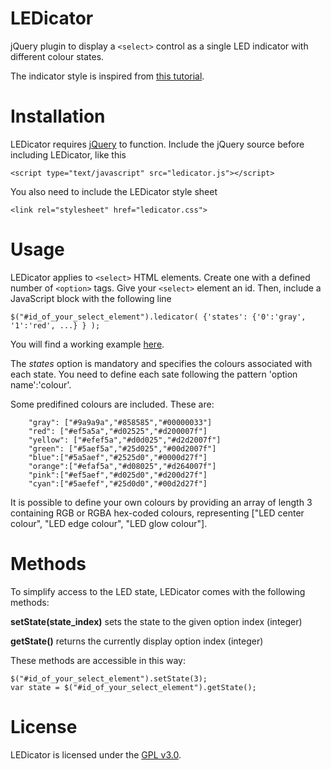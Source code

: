 # LEDicator
jQuery plugin to display a ```<select>``` control as a single LED indicator with different colour states.

The indicator style is inspired from [this tutorial](http://tympanus.net/Tutorials/CSS3ButtonSwitches/).

# Installation

LEDicator requires [jQuery](https://jquery.com) to function. Include the jQuery source before including LEDicator, like this
```
<script type="text/javascript" src="ledicator.js"></script>
```

You also need to include the LEDicator style sheet

```
<link rel="stylesheet" href="ledicator.css">
```

# Usage

LEDicator applies to ```<select>``` HTML elements. Create one with a defined number of ```<option>``` tags. Give your ```<select>``` element an id. Then, include a JavaScript block with the following line

```
$("#id_of_your_select_element").ledicator( {'states': {'0':'gray', '1':'red', ...} } );
```
You will find a working example [here](https://github.com/vpaeder/ledicator/blob/master/ledicator-demo.html).

The *states* option is mandatory and specifies the colours associated with each state. You need to define each sate following the pattern 'option name':'colour'.

Some predifined colours are included. These are:

```
	"gray": ["#9a9a9a","#858585","#00000033"]
	"red": ["#ef5a5a","#d02525","#d200007f"]
	"yellow": ["#efef5a","#d0d025","#d2d2007f"]
	"green": ["#5aef5a","#25d025","#00d2007f"]
	"blue":["#5a5aef","#2525d0","#0000d27f"]
	"orange":["#efaf5a","#d08025","#d264007f"]
	"pink":["#ef5aef","#d025d0","#d200d27f"]
	"cyan":["#5aefef","#25d0d0","#00d2d27f"]	
```

It is possible to define your own colours by providing an array of length 3 containing RGB or RGBA hex-coded colours, representing ["LED center colour", "LED edge colour", "LED glow colour"].

# Methods

To simplify access to the LED state, LEDicator comes with the following methods:

**setState(state_index)** sets the state to the given option index (integer)

**getState()** returns the currently display option index (integer)

These methods are accessible in this way:
```
$("#id_of_your_select_element").setState(3);
var state = $("#id_of_your_select_element").getState();
```

# License
LEDicator is licensed under the [GPL v3.0](http://www.gnu.org/licenses/gpl-3.0.en.html).
